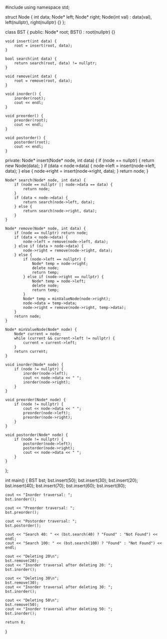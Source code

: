 #include <iostream>
using namespace std;

struct Node {
    int data;
    Node* left;
    Node* right;
    Node(int val) : data(val), left(nullptr), right(nullptr) {}
};

class BST {
public:
    Node* root;
    BST() : root(nullptr) {}

    void insert(int data) {
        root = insert(root, data);
    }

    bool search(int data) {
        return search(root, data) != nullptr;
    }

    void remove(int data) {
        root = remove(root, data);
    }

    void inorder() {
        inorder(root);
        cout << endl;
    }

    void preorder() {
        preorder(root);
        cout << endl;
    }

    void postorder() {
        postorder(root);
        cout << endl;
    }

private:
    Node* insert(Node* node, int data) {
        if (node == nullptr) {
            return new Node(data);
        }
        if (data < node->data) {
            node->left = insert(node->left, data);
        } else {
            node->right = insert(node->right, data);
        }
        return node;
    }

    Node* search(Node* node, int data) {
        if (node == nullptr || node->data == data) {
            return node;
        }
        if (data < node->data) {
            return search(node->left, data);
        } else {
            return search(node->right, data);
        }
    }

    Node* remove(Node* node, int data) {
        if (node == nullptr) return node;
        if (data < node->data) {
            node->left = remove(node->left, data);
        } else if (data > node->data) {
            node->right = remove(node->right, data);
        } else {
            if (node->left == nullptr) {
                Node* temp = node->right;
                delete node;
                return temp;
            } else if (node->right == nullptr) {
                Node* temp = node->left;
                delete node;
                return temp;
            }
            Node* temp = minValueNode(node->right);
            node->data = temp->data;
            node->right = remove(node->right, temp->data);
        }
        return node;
    }

    Node* minValueNode(Node* node) {
        Node* current = node;
        while (current && current->left != nullptr) {
            current = current->left;
        }
        return current;
    }

    void inorder(Node* node) {
        if (node != nullptr) {
            inorder(node->left);
            cout << node->data << " ";
            inorder(node->right);
        }
    }

    void preorder(Node* node) {
        if (node != nullptr) {
            cout << node->data << " ";
            preorder(node->left);
            preorder(node->right);
        }
    }

    void postorder(Node* node) {
        if (node != nullptr) {
            postorder(node->left);
            postorder(node->right);
            cout << node->data << " ";
        }
    }
};

int main() {
    BST bst;
    bst.insert(50);
    bst.insert(30);
    bst.insert(20);
    bst.insert(40);
    bst.insert(70);
    bst.insert(60);
    bst.insert(80);

    cout << "Inorder traversal: ";
    bst.inorder();

    cout << "Preorder traversal: ";
    bst.preorder();

    cout << "Postorder traversal: ";
    bst.postorder();

    cout << "Search 40: " << (bst.search(40) ? "Found" : "Not Found") << endl;
    cout << "Search 100: " << (bst.search(100) ? "Found" : "Not Found") << endl;

    cout << "Deleting 20\n";
    bst.remove(20);
    cout << "Inorder traversal after deleting 20: ";
    bst.inorder();

    cout << "Deleting 30\n";
    bst.remove(30);
    cout << "Inorder traversal after deleting 30: ";
    bst.inorder();

    cout << "Deleting 50\n";
    bst.remove(50);
    cout << "Inorder traversal after deleting 50: ";
    bst.inorder();

    return 0;
}
